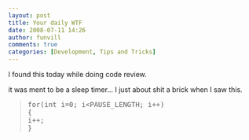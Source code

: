 ```yaml
---
layout: post
title: Your daily WTF
date: 2008-07-11 14:26
author: funvill
comments: true
categories: [Development, Tips and Tricks]
---
```

I found this today while doing code review.

it was ment to be a sleep timer...
I just about shit a brick when I saw this.
<blockquote>
<pre>for(int i=0; i&lt;PAUSE_LENGTH; i++)
{
i++;
}</pre>
</blockquote>

